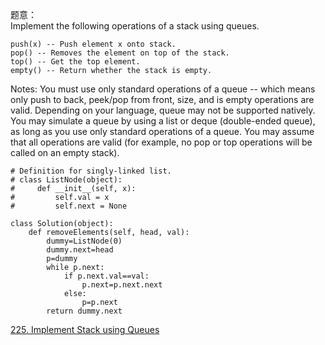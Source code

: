 题意：  
Implement the following operations of a stack using queues.

	push(x) -- Push element x onto stack.
	pop() -- Removes the element on top of the stack.
	top() -- Get the top element.
	empty() -- Return whether the stack is empty.

Notes:
	You must use only standard operations of a queue -- which means only push to back, peek/pop from front, size, and is empty operations are valid.
	Depending on your language, queue may not be supported natively. You may simulate a queue by using a list or deque (double-ended queue), as long as you use only standard operations of a queue.
	You may assume that all operations are valid (for example, no pop or top operations will be called on an empty stack).

```
# Definition for singly-linked list.
# class ListNode(object):
#     def __init__(self, x):
#         self.val = x
#         self.next = None

class Solution(object):
    def removeElements(self, head, val):
        dummy=ListNode(0)
        dummy.next=head
        p=dummy
        while p.next:
            if p.next.val==val:
                p.next=p.next.next
            else:
                p=p.next
        return dummy.next
```

[225. Implement Stack using Queues](https://leetcode.com/problems/implement-stack-using-queues/description/)
